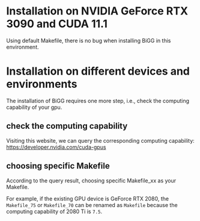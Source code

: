 # Installation on NVIDIA GeForce RTX 3090 and CUDA 11.1
Using default Makefile, there is no bug when installing BiGG in this environment.

# Installation on different devices and environments
The installation of BiGG requires one more step, i.e., check the computing capability of your gpu.

## check the computing capability
Visiting this website, we can query the corresponding computing capability: https://developer.nvidia.com/cuda-gpus

## choosing specific Makefile
According to the query result, choosing specific Makefile_xx as your Makefile.

For example, if the existing GPU device is GeForce RTX 2080, the `Makefile_75` or `Makefile_70` can be renamed
as `Makefile` because the computing capability of 2080 Ti is `7.5`.

